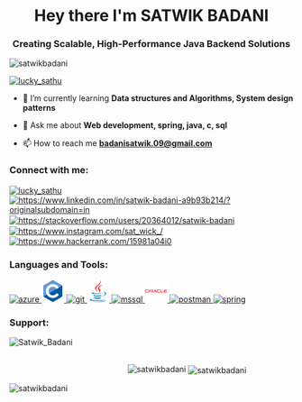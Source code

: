 <h1 align="center">Hey there I'm SATWIK BADANI</h1>
<h3 align="center">Creating Scalable, High-Performance Java Backend Solutions</h3>

<p align="left"> <img src="https://komarev.com/ghpvc/?username=satwikbadani&label=Profile%20views&color=0e75b6&style=flat" alt="satwikbadani" /> </p>

<p align="left"> <a href="https://twitter.com/lucky_sathu" target="blank"><img src="https://img.shields.io/twitter/follow/lucky_sathu?logo=twitter&style=for-the-badge" alt="lucky_sathu" /></a> </p>

- 🌱 I’m currently learning **Data structures and Algorithms, System design patterns**

- 💬 Ask me about **Web development, spring, java, c, sql**

- 📫 How to reach me **badanisatwik.09@gmail.com**

<h3 align="left">Connect with me:</h3>
<p align="left">
<a href="https://twitter.com/lucky_sathu" target="blank"><img align="center" src="https://raw.githubusercontent.com/rahuldkjain/github-profile-readme-generator/master/src/images/icons/Social/twitter.svg" alt="lucky_sathu" height="30" width="40" /></a>
<a href="https://linkedin.com/in/https://www.linkedin.com/in/satwik-badani-a9b93b214/?originalsubdomain=in" target="blank"><img align="center" src="https://raw.githubusercontent.com/rahuldkjain/github-profile-readme-generator/master/src/images/icons/Social/linked-in-alt.svg" alt="https://www.linkedin.com/in/satwik-badani-a9b93b214/?originalsubdomain=in" height="30" width="40" /></a>
<a href="https://stackoverflow.com/users/https://stackoverflow.com/users/20364012/satwik-badani" target="blank"><img align="center" src="https://raw.githubusercontent.com/rahuldkjain/github-profile-readme-generator/master/src/images/icons/Social/stack-overflow.svg" alt="https://stackoverflow.com/users/20364012/satwik-badani" height="30" width="40" /></a>
<a href="https://instagram.com/https://www.instagram.com/sat_wick_/" target="blank"><img align="center" src="https://raw.githubusercontent.com/rahuldkjain/github-profile-readme-generator/master/src/images/icons/Social/instagram.svg" alt="https://www.instagram.com/sat_wick_/" height="30" width="40" /></a>
<a href="https://www.hackerrank.com/https://www.hackerrank.com/15981a04i0" target="blank"><img align="center" src="https://raw.githubusercontent.com/rahuldkjain/github-profile-readme-generator/master/src/images/icons/Social/hackerrank.svg" alt="https://www.hackerrank.com/15981a04i0" height="30" width="40" /></a>
</p>

<h3 align="left">Languages and Tools:</h3>
<p align="left"> <a href="https://azure.microsoft.com/en-in/" target="_blank" rel="noreferrer"> <img src="https://www.vectorlogo.zone/logos/microsoft_azure/microsoft_azure-icon.svg" alt="azure" width="40" height="40"/> </a> <a href="https://www.cprogramming.com/" target="_blank" rel="noreferrer"> <img src="https://raw.githubusercontent.com/devicons/devicon/master/icons/c/c-original.svg" alt="c" width="40" height="40"/> </a> <a href="https://git-scm.com/" target="_blank" rel="noreferrer"> <img src="https://www.vectorlogo.zone/logos/git-scm/git-scm-icon.svg" alt="git" width="40" height="40"/> </a> <a href="https://www.java.com" target="_blank" rel="noreferrer"> <img src="https://raw.githubusercontent.com/devicons/devicon/master/icons/java/java-original.svg" alt="java" width="40" height="40"/> </a> <a href="https://www.microsoft.com/en-us/sql-server" target="_blank" rel="noreferrer"> <img src="https://www.svgrepo.com/show/303229/microsoft-sql-server-logo.svg" alt="mssql" width="40" height="40"/> </a> <a href="https://www.oracle.com/" target="_blank" rel="noreferrer"> <img src="https://raw.githubusercontent.com/devicons/devicon/master/icons/oracle/oracle-original.svg" alt="oracle" width="40" height="40"/> </a> <a href="https://postman.com" target="_blank" rel="noreferrer"> <img src="https://www.vectorlogo.zone/logos/getpostman/getpostman-icon.svg" alt="postman" width="40" height="40"/> </a> <a href="https://spring.io/" target="_blank" rel="noreferrer"> <img src="https://www.vectorlogo.zone/logos/springio/springio-icon.svg" alt="spring" width="40" height="40"/> </a> </p>

<h3 align="left">Support:</h3>
<p><a href="https://www.buymeacoffee.com/Satwik_Badani"> <img align="left" src="https://cdn.buymeacoffee.com/buttons/v2/default-yellow.png" height="50" width="210" alt="Satwik_Badani" /></a></p><br><br>

<p><img align="left" src="https://github-readme-stats.vercel.app/api/top-langs?username=satwikbadani&show_icons=true&locale=en&layout=compact" alt="satwikbadani" /></p>

<p>&nbsp;<img align="center" src="https://github-readme-stats.vercel.app/api?username=satwikbadani&show_icons=true&locale=en" alt="satwikbadani" /></p>

<p><img align="center" src="https://github-readme-streak-stats.herokuapp.com/?user=satwikbadani&" alt="satwikbadani" /></p>
